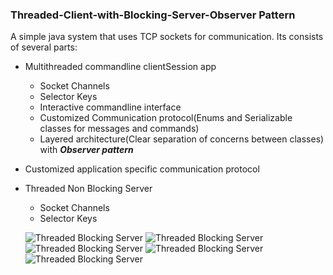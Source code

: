 ### Threaded-Client-with-Blocking-Server-Observer Pattern

A simple java system that uses TCP sockets for communication. Its consists of several parts:

* Multithreaded commandline clientSession app
  - Socket Channels
  - Selector Keys
  - Interactive commandline interface
  - Customized Communication protocol(Enums and Serializable classes for messages and commands)
  - Layered architecture(Clear separation of concerns between classes) with **_Observer pattern_**

* Customized application specific communication protocol  
* Threaded Non Blocking Server
  - Socket Channels
  - Selector Keys
  
  ![Threaded Blocking Server](https://github.com/crakama/HangManGame-IO-in-Distributed-Systems/blob/master/src/com/crakama/images/ServerConnection.PNG)
  ![Threaded Blocking Server](https://github.com/crakama/HangManGame-IO-in-Distributed-Systems/blob/master/src/com/crakama/images/Multithreading)
   ![Threaded Blocking Server](https://github.com/crakama/HangManGame-IO-in-Distributed-Systems/blob/master/src/com/crakama/images/loose.PNG)
    ![Threaded Blocking Server](https://github.com/crakama/HangManGame-IO-in-Distributed-Systems/blob/master/src/com/crakama/images/win.PNG)
    ![Threaded Blocking Server](https://github.com/crakama/HangManGame-IO-in-Distributed-Systems/blob/master/src/com/crakama/images/MultipleClients.png)





